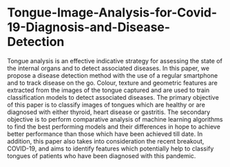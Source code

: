 # Tongue-Image-Analysis-for-Covid-19-Diagnosis-and-Disease-Detection

Tongue analysis is an effective indicative strategy for assessing the state of the internal organs and to detect associated diseases. In this paper, we propose a disease detection method with the use of a regular smartphone and to track disease on the go. Colour, texture and geometric features are extracted from the images of the tongue captured and are used to train classification models to detect associated diseases. The primary objective of this paper is to classify images of tongues which are healthy or are diagnosed with either thyroid, heart disease or gastritis. The secondary objective is to perform comparative analysis of machine learning algorithms to find the best performing models and their differences in hope to achieve better performance than those which have been achieved till date. In addition, this paper also takes into consideration the recent breakout, COVID-19, and aims to identify features which potentially help to classify tongues of patients who have been diagnosed with this pandemic.
